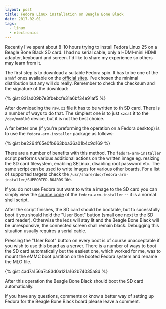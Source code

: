 ```yaml
---
layout: post
title: Fedora Linux installation on Beagle Bone Black
date: 2017-02-01
tags:
  - linux
  - electronics
---
```


Recently I've spent about 8-10 hours trying to install Fedora Linux 25 on a Beagle Bone Black SD card. I had no serial cable, only a HDMI-mini HDMI adapter, keyboard and screen. I'd like to share my experience so others may learn from it.

The first step is to download a suitable Fedora spin. It has to be one of the `armhf` ones available on the [official sites](https://arm.fedoraproject.org/). I've chosen the minimal distribution but any will do really. Remember to check the checksum and the signature of the download:

{% gist 821ad09b7e3fbebcfe31a6bf34e91af5 %}

After downloading the `raw.xz` file it has to be written to th SD card. There is a number of ways to do that. The simplest one is to just `xzcat` it to the `/dev/mmblk0` device, but it is not the best choice.

A far better one (if you're preforming the operation on a Fedora desktop) is to use the `fedora-arm-installer` package as follows:

{% gist be2264f65e0fb663bba36a01b4c9d169 %}

There are a number of benefits with this method. The `fedora-arm-installer` script performs various additional actions on the written image eg. resizing the SD card filesystem, enabling SELinux, disabling root password etc. The same script can be used to write images for various other boards. For a list of supported targets check the `/usr/share/doc/fedora-arm-installer/SUPPORTED-BOARDS` file.

If you do not use Fedora but want to write a image to the SD card you can simply view the [source code](https://github.com/sorki/fedora-arm-installer) of the `fedora-arm-installer` -- it is a normal shell script.

After the script finishes, the SD card should be bootable, but to sucessfully boot it you should hold the "User Boot" button (small one next to the SD card reader). Otherwise the leds will stay lit and the Beagle Bone Black will be unresponsive, the connected screen shall remain black. Debugging this situation usually requires a serial cable.

Pressing the "User Boot" button on every boot is of course unacceptable if you wish to use this board as a server. There is a number of ways to boot the SD card automatically but the easiest one, which worked for me, was to mount the eMMC boot partition on the booted Fedora system and rename the MLO file.

{% gist 4ad7a156a7c83d0a121a162b74035a8d %}

After this operation the Beagle Bone Black should boot the SD card automatically.

If you have any questions, comments or know a better way of setting up Fedora for the Beagle Bone Black board please leave a comment.
